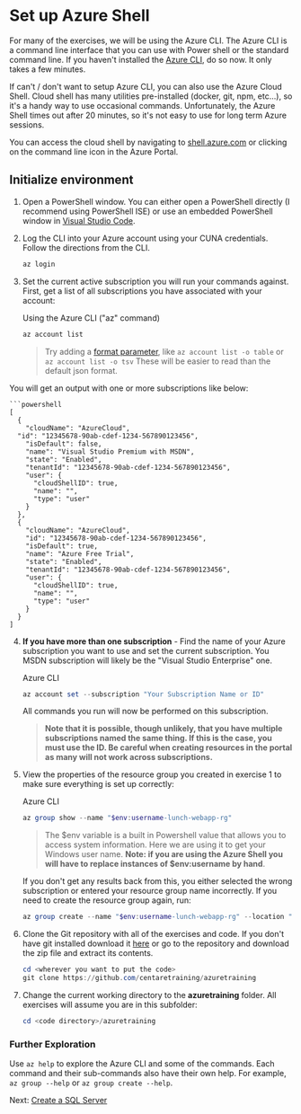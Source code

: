 # Set up Azure Shell

  For many of the exercises, we will be using the Azure CLI. The Azure CLI is a command line interface that you can use with Power shell or the standard command line. If you haven't installed the [Azure CLI](https://docs.microsoft.com/en-us/cli/azure/install-azure-cli?view=azure-cli-latest), do so now. It only takes a few minutes.

  If can't / don't want to setup Azure CLI, you can also use the Azure Cloud Shell. Cloud shell has many utilities pre-installed (docker, git, npm, etc...), so it's a handy way to use occasional commands. Unfortunately, the Azure Shell times out after 20 minutes, so it's not easy to use for long term Azure sessions.

  You can access the cloud shell by navigating to [shell.azure.com](https://shell.azure.com) or clicking on the command line icon in the Azure Portal.

## Initialize environment

1. Open a PowerShell window. You can either open a PowerShell directly (I recommend using PowerShell ISE) or use an embedded PowerShell window in [Visual Studio Code](https://code.visualstudio.com/).

2. Log the CLI into your Azure account using your CUNA credentials. Follow the directions from the CLI.

    ```powershell
    az login
    ```

3. Set the current active subscription you will run your commands against. First, get a list of all subscriptions you have associated with your account:

    Using the Azure CLI ("az" command)
    ```powershell
    az account list
    ```
    >Try adding a [format parameter](https://docs.microsoft.com/en-us/cli/azure/format-output-azure-cli?view=azure-cli-latest), like `az account list -o table` or `az account list -o tsv` These will be easier to read than the default json format.

You will get an output with one or more subscriptions like below:

    ```powershell
    [
      {
        "cloudName": "AzureCloud",
      "id": "12345678-90ab-cdef-1234-567890123456",
        "isDefault": false,
        "name": "Visual Studio Premium with MSDN",
        "state": "Enabled",
        "tenantId": "12345678-90ab-cdef-1234-567890123456",
        "user": {
          "cloudShellID": true,
          "name": "",
          "type": "user"
        }
      },
      {
        "cloudName": "AzureCloud",
        "id": "12345678-90ab-cdef-1234-567890123456",
        "isDefault": true,
        "name": "Azure Free Trial",
        "state": "Enabled",
        "tenantId": "12345678-90ab-cdef-1234-567890123456",
        "user": {
          "cloudShellID": true,
          "name": "",
          "type": "user"
        }
      }
    ]

4. **If you have more than one subscription** - Find the name of your Azure subscription you want to use and set the current subscription. You MSDN subscription will likely be the "Visual Studio Enterprise" one.

    Azure CLI
    ```powershell
    az account set --subscription "Your Subscription Name or ID"
    ```

    All commands you run will now be performed on this subscription.

    > **Note that it is possible, though unlikely, that you have multiple subscriptions named the same thing. If this is the case, you must use the ID.  Be careful when creating resources in the portal as many will not work across subscriptions.**

5. View the properties of the resource group you created in exercise 1 to make sure everything is set up correctly:

    Azure CLI
    ```powershell
    az group show --name "$env:username-lunch-webapp-rg"
    ```

    > The $env variable is a built in Powershell value that allows you to access system information. Here we are using it to get your Windows user name.  **Note: if you are using the Azure Shell you will have to replace instances of $env:username by hand**.

    If you don't get any results back from this, you either selected the wrong subscription or entered your resource group name incorrectly. If you need to create the resource group again, run:
    ```powershell
    az group create --name "$env:username-lunch-webapp-rg" --location "North Central US"
    ```

6. Clone the Git repository with all of the exercises and code. If you don't have git installed download it [here](https://git-scm.com/downloads) or go to the repository and download the zip file and extract its contents.

    ```powershell
    cd <wherever you want to put the code>
    git clone https://github.com/centaretraining/azuretraining
    ```

7. Change the current working directory to the **azuretraining** folder. All exercises will assume you are in this subfolder:

    ```powershell
    cd <code directory>/azuretraining
    ```

### Further Exploration
Use `az help` to explore the Azure CLI and some of the commands. Each command and their sub-commands also have their own help. For example, `az group --help` or `az group create --help`.

Next: [Create a SQL Server](03-azure-sql.md)
